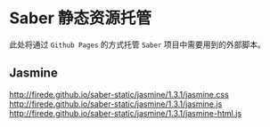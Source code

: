 # Saber 静态资源托管

此处将通过 `Github Pages` 的方式托管 `Saber` 项目中需要用到的外部脚本。

## Jasmine

http://firede.github.io/saber-static/jasmine/1.3.1/jasmine.css
http://firede.github.io/saber-static/jasmine/1.3.1/jasmine.js
http://firede.github.io/saber-static/jasmine/1.3.1/jasmine-html.js